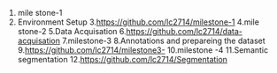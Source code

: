 1. mile stone-1
2. Environment Setup
3.https://github.com/lc2714/milestone-1
4.mile stone-2
5.Data Acquisation
6.https://github.com/lc2714/data-acquisation
7.milestone-3
8.Annotations and prepareing the dataset
9.https://github.com/lc2714/milestone3-
10.milestone -4
11.Semantic segmentation
12.https://github.com/lc2714/Segmentation



